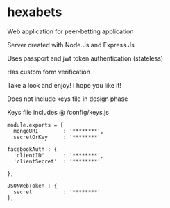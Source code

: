 # hexabets
Web application for peer-betting application

Server created with Node.Js and Express.Js

Uses passport and jwt token authentication (stateless)

Has custom form verification 

Take a look and enjoy! I hope you like it!


Does not include keys file in design phase

Keys file includes @ /config/keys.js

    module.exports = {
      mongoURI        : '********',
      secretOrKey     : '********'

    facebookAuth : {
      'clientID'      : '********',
      'clientSecret'  : '********'

    },
    
    JSONWebToken : {
      secret          : '********'
    },
